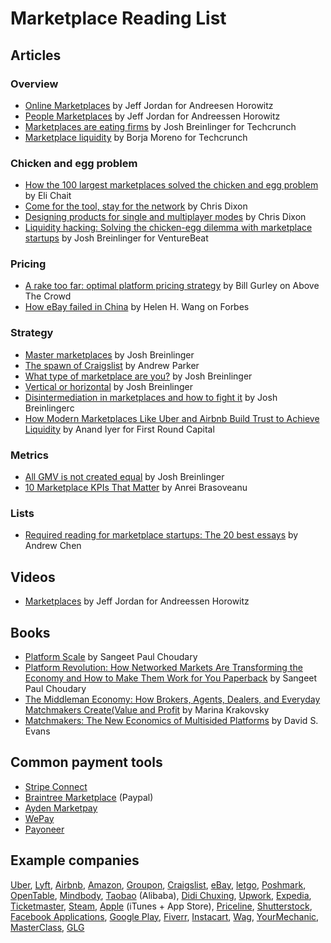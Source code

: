 # Marketplace Reading List

## Articles

### Overview

- [Online Marketplaces](https://a16z.com/2015/01/22/online-marketplaces/) by	Jeff Jordan for Andreesen Horowitz
- [People Marketplaces](https://a16z.com/2013/07/22/people-marketplaces-3/) by Jeff Jordan for Andreessen Horowitz
- [Marketplaces are eating firms](https://techcrunch.com/2014/11/22/marketplaces-are-eating-firms/) by Josh Breinlinger for Techcrunch
- [Marketplace liquidity](https://techcrunch.com/2017/07/11/marketplace-liquidity/) by Borja Moreno for Techcrunch


### Chicken and egg problem

- [How the 100 largest marketplaces solved the chicken and egg problem](https://medium.com/@elichait/how-the-100-largest-marketplaces-solved-the-chicken-and-egg-problem-11597b5a54fb) by Eli Chait
- [Come for the tool, stay for the network](http://cdixon.org/2015/01/31/come-for-the-tool-stay-for-the-network/) by Chris Dixon
- [Designing products for single and multiplayer modes](http://cdixon.org/2010/06/12/designing-products-for-single-and-multiplayer-modes/) by Chris Dixon
- [Liquidity hacking: Solving the chicken-egg dilemma with marketplace startups](https://venturebeat.com/2012/11/23/liquidity-hacking/) by Josh Breinlinger for VentureBeat

### Pricing
 
- [A rake too far: optimal platform pricing strategy](http://abovethecrowd.com/2013/04/18/a-rake-too-far-optimal-platformpricing-strategy/) by Bill Gurley on Above The Crowd
- [How eBay failed in China](https://www.forbes.com/sites/china/2010/09/12/how-ebay-failed-in-china/#70fc6db75d57) by Helen H. Wang on Forbes

### Strategy

- [Master marketplaces](http://acrowdedspace.com/post/157831117317/master-marketplaces) by Josh Breinlinger
- [The spawn of Craigslist](http://thegongshow.tumblr.com/post/345941486/the-spawn-of-craigslist-like-most-vcs-that-focus) by Andrew Parker
- [What type of marketplace are you?](http://acrowdedspace.com/post/95742275407/what-type-of-marketplace-are-you) by Josh Breinlinger
- [Vertical or horizontal](http://acrowdedspace.com/post/116567620957/vertical-or-horizontal) by Josh Breinlinger
- [Disintermediation in marketplaces and how to fight it](http://acrowdedspace.com/post/28387454995/disintermediation-its-a-bitch) by Josh Breinlingerc
- [How Modern Marketplaces Like Uber and Airbnb Build Trust to Achieve Liquidity](http://firstround.com/review/How-Modern-Marketplaces-Like-Uber-Airbnb-Build-Trust-to-Hit-Liquidity/) by Anand Iyer for First Round Capital

### Metrics

- [All GMV is not created equal](http://acrowdedspace.com/post/142650074387/all-gmv-is-not-created-equal) by Josh Breinlinger
- [10 Marketplace KPIs That Matter](https://medium.com/@algovc/10-marketplace-kpis-that-matter-22e0fd2d2779) by Anrei Brasoveanu

### Lists

- [Required reading for marketplace startups: The 20 best essays](https://andrewchen.co/marketplace-startups-best-essays/) by Andrew Chen


## Videos 

- [Marketplaces](https://www.youtube.com/watch?v=n57UaE08h7A) by Jeff Jordan for Andreessen Horowitz

## Books

- [Platform Scale](https://www.amazon.com/Platform-Scale-emerging-business-investment/dp/9810967586/ref=pd_bxgy_14_img_2) by Sangeet Paul Choudary
- [Platform Revolution: How Networked Markets Are Transforming the Economy and How to Make Them Work for You Paperback](https://www.amazon.com/Platform-Revolution-Networked-Markets-Transforming/dp/0393354350/ref=pd_bxgy_14_img_3) by Sangeet Paul Choudary
- [The Middleman Economy: How Brokers, Agents, Dealers, and Everyday Matchmakers Create(Value and Profit](https://www.amazon.com/Middleman-Economy-Brokers-Everyday-Matchmakers/dp/1137530197/ref=sr_1_1) by Marina Krakovsky
- [Matchmakers: The New Economics of Multisided Platforms](https://www.amazon.com/Matchmakers-New-Economics-Multisided-Platforms/dp/1633691721/ref=pd_bxgy_14_2) by David S. Evans

## Common payment tools

- [Stripe Connect](https://stripe.com/connect)
- [Braintree Marketplace](https://www.braintreepayments.com/products/braintree-marketplace) (Paypal)
- [Ayden Marketpay](https://www.adyen.com/our-solution/online-payments/marketplaces) 
- [WePay](https://go.wepay.com/)
- [Payoneer](https://www.payoneer.com/)

## Example companies

[Uber](https://uber.com), [Lyft](https://lyft.com), [Airbnb](https://www.airbnb.com), [Amazon](https://amazon.com), [Groupon](https://groupon.com), [Craigslist](https://craigslist.com), [eBay](https://ebay.com), [letgo](http://letgo.com), [Poshmark](https://poshmark.com/), [OpenTable](https://www.opentable.com/start/home), [Mindbody](https://www.mindbodyonline.com/), [Taobao](https://world.taobao.com/) (Alibaba), [Didi Chuxing](https://www.didiglobal.com/#/news/newsCenter), [Upwork](https://www.upwork.com/), [Expedia](https://www.expedia.com/), [Ticketmaster](https://ticketmaster.com), [Steam](https://store.steampowered.com/), [Apple](https://apple.com) (iTunes + App Store), [Priceline](https://www.priceline.com/), [Shutterstock](https://www.shutterstock.com/), [Facebook Applications](https://developers.facebook.com/), [Google Play](https://play.google.com/store?hl=en), [Fiverr](https://www.fiverr.com/), [Instacart](https://www.instacart.com/), [Wag](https://wagwalking.com/), [YourMechanic](https://www.yourmechanic.com/), [MasterClass](https://www.masterclass.com/), [GLG](https://glg.it/)